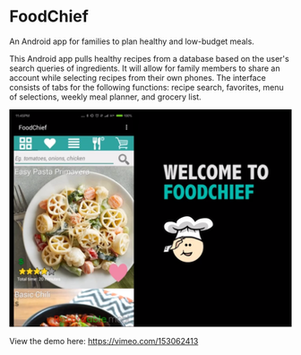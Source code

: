 # FoodChief
An Android app for families to plan healthy and low-budget meals.

This Android app pulls healthy recipes from a database based on the user's search queries of ingredients. 
It will allow for family members to share an account while selecting recipes from their own phones. 
The interface consists of tabs for the following functions: recipe search, favorites, menu of selections, weekly meal planner, and grocery list. 

![Alt text](/foodchief_screenshot.png?raw=true "Welcome to FoodChief!")

View the demo here: https://vimeo.com/153062413
